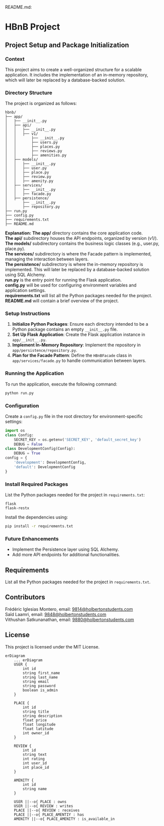 README.md:
# HBnB Project
## Project Setup and Package Initialization
### Context
This project aims to create a well-organized structure for a scalable application. It includes the implementation of an in-memory repository, which will later be replaced by a database-backed solution.
### Directory Structure
The project is organized as follows:
```
hbnb/
├── app/
│   ├── __init__.py
│   ├── api/
│   │   ├── __init__.py
│   │   ├── v1/
│   │       ├── __init__.py
│   │       ├── users.py
│   │       ├── places.py
│   │       ├── reviews.py
│   │       ├── amenities.py
│   ├── models/
│   │   ├── __init__.py
│   │   ├── user.py
│   │   ├── place.py
│   │   ├── review.py
│   │   ├── amenity.py
│   ├── services/
│   │   ├── __init__.py
│   │   ├── facade.py
│   ├── persistence/
│       ├── __init__.py
│       ├── repository.py
├── run.py
├── config.py
├── requirements.txt
├── README.md
```
<b>Explanation:</b>
<b>The app/</b> directory contains the core application code.<br>
<b>The api/</b> subdirectory houses the API endpoints, organized by version (v1/).<br>
<b>The models/</b> subdirectory contains the business logic classes (e.g., user.py, place.py).<br>
<b>The services/</b> subdirectory is where the Facade pattern is implemented, managing the interaction between layers.<br>
<b>The persistence/</b> subdirectory is where the in-memory repository is implemented. This will later be replaced by a database-backed solution using SQL Alchemy.<br>
<b>run.py</b> is the entry point for running the Flask application.<br>
<b>config.py</b> will be used for configuring environment variables and application settings.<br>
<b>requirements.txt</b> will list all the Python packages needed for the project.<br>
<b>README.md</b> will contain a brief overview of the project.<br>
### Setup Instructions
1. **Initialize Python Packages**: Ensure each directory intended to be a Python package contains an empty `__init__.py` file.
2. **Set Up Flask Application**: Create the Flask application instance in `app/__init__.py`.
3. **Implement In-Memory Repository**: Implement the repository in `app/persistence/repository.py`.
4. **Plan for the Facade Pattern**: Define the `HBnBFacade` class in `app/services/facade.py` to handle communication between layers.
### Running the Application
To run the application, execute the following command:
```bash
python run.py
```
### Configuration
Create a `config.py` file in the root directory for environment-specific settings:
```python
import os
class Config:
    SECRET_KEY = os.getenv('SECRET_KEY', 'default_secret_key')
    DEBUG = False
class DevelopmentConfig(Config):
    DEBUG = True
config = {
    'development': DevelopmentConfig,
    'default': DevelopmentConfig
}
```
### Install Required Packages
List the Python packages needed for the project in `requirements.txt`:
```
flask
flask-restx
```
Install the dependencies using:
```bash
pip install -r requirements.txt
```
### Future Enhancements
- Implement the Persistence layer using SQL Alchemy.
- Add more API endpoints for additional functionalities.
## Requirements
List all the Python packages needed for the project in `requirements.txt`.
## Contributors
Frédéric Iglesias Montero, email: <9814@holbertonstudents.com><br>
Saïd Laamri, email: <9848@holbertonstudents.com><br>
Vithushan Satkunanathan, email: <9880@holbertonstudents.com>
## License
This project is licensed under the MIT License.

```mermaid
erDiagram
    ... erDiagram
    USER {
        int id
        string first_name
        string last_name
        string email
        string password
        boolean is_admin
    }

    PLACE {
        int id
        string title
        string description
        float price
        float longitude
        float latitude
        int owner_id
    }

    REVIEW {
        int id
        string text
        int rating
        int user_id
        int place_id
    }

    AMENITY {
        int id
        string name
    }

    USER ||--o{ PLACE : owns
    USER ||--o{ REVIEW : writes
    PLACE ||--o{ REVIEW : receives
    PLACE ||--o{ PLACE_AMENTIY : has
    AMENITY ||--o{ PLACE_AMENITY : is_available_in
